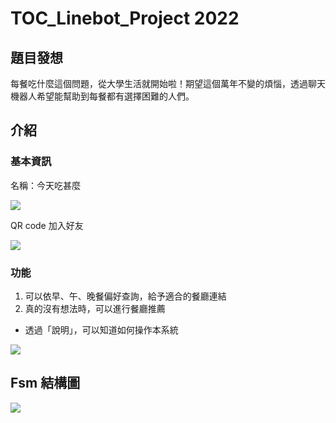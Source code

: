 # TOC_Linebot_Project 2022

## 題目發想
每餐吃什麼這個問題，從大學生活就開始啦！期望這個萬年不變的煩惱，透過聊天機器人希望能幫助到每餐都有選擇困難的人們。

## 介紹
### 基本資訊
名稱：今天吃甚麼

![](https://i.imgur.com/23yR1bW.png)

QR code 加入好友

![](https://i.imgur.com/Bu0MOkP.png)

### 功能
1. 可以依早、午、晚餐偏好查詢，給予適合的餐廳連結
2. 真的沒有想法時，可以進行餐廳推薦

- 透過「說明」，可以知道如何操作本系統

![](https://i.imgur.com/fRZ80ec.jpg)


## Fsm 結構圖
![](https://i.imgur.com/22zqkjP.png)
